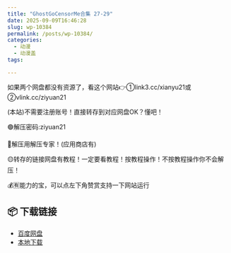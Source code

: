 ```yaml
---
title: "GhostGoCensorMe合集 27-29"
date: 2025-09-09T16:46:28
slug: wp-10384
permalink: /posts/wp-10384/
categories:
  - 动漫
  - 动漫盖
tags:

---
```


如果两个网盘都没有资源了，看这个网站👉①link3.cc/xianyu21或②vlink.cc/ziyuan21

(本站)不需要注册账号！直接转存到对应网盘OK？懂吧！

🟢解压密码:ziyuan21

🔵解压用解压专家！(应用商店有)

🟡转存的链接网盘有教程！一定要看教程！按教程操作！不按教程操作你不会解压！

💰🈶能力的宝，可以点左下角赞赏支持一下网站运行

## 📦 下载链接
- [百度网盘](https://blziyuan21.com/pay-download/10384?key=887128089b&down_id=0)
- [本地下载](https://blziyuan21.com/pay-download/10384?key=887128089b&down_id=1)

